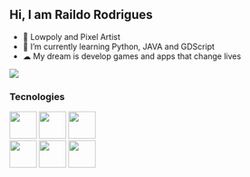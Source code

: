 ## Hi, I am Raildo Rodrigues
- 🦉  Lowpoly and Pixel Artist
- 🌱  I’m currently learning Python, JAVA and GDScript
- ☁   My dream is develop games and apps that change lives

<a href="https://github.com/raildorodrigues">
  <img  align="center" src="https://github-readme-stats.vercel.app/api?username=raildorodrigues&count_private=true&show_icons=true&theme=dark" />
</a>


### Tecnologies
<div>
   <img height = "48px" src="https://img.shields.io/badge/GDSCRIPT-%23141414.svg?style=for-the-badge&logo=godot-engine&logoColor=55ae69" />
   <img height = "48px" src="https://img.shields.io/badge/javascript-%23141414.svg?style=for-the-badge&logo=javascript&logoColor=55ae69" />
   <img height = "48px" src="https://img.shields.io/badge/python-%23141414?style=for-the-badge&logo=python&logoColor=55ae69" /><br>
   <img height = "48px" src="https://img.shields.io/badge/html5-%23141414.svg?style=for-the-badge&logo=html5&logoColor=55ae69" />
   <img height = "48px" src="https://img.shields.io/badge/css3-%23141414.svg?style=for-the-badge&logo=css3&logoColor=55ae69" />
   <img height = "48px" src="https://img.shields.io/badge/c%23-%23141414.svg?style=for-the-badge&logo=c-sharp&logoColor=55ae69" />

</div>
